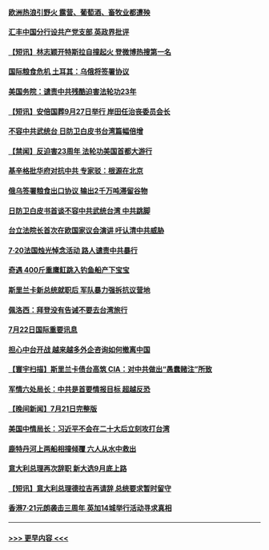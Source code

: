 #### [欧洲热浪引野火 露营、葡萄酒、畜牧业都遭殃](../pages/prog202/a103485351.md?t=07230451) 
#### [汇丰中国分行设共产党支部 英政界批评](../pages/prog202/a103485424.md?t=07230451) 
#### [【短讯】林志颖开特斯拉自撞起火 登微博热搜第一名](../pages/prog202/a103485360.md?t=07230451) 
#### [国际粮食危机 土耳其：乌俄将签署协议](../pages/prog202/a103485333.md?t=07230451) 
#### [美国务院：谴责中共残酷迫害法轮功23年](../pages/prog202/a103485327.md?t=07230451) 
#### [【短讯】安倍国葬9月27日举行 岸田任治丧委员会长](../pages/prog202/a103485323.md?t=07230451) 
#### [不容中共武统台 日防卫白皮书台湾篇幅倍增](../pages/prog202/a103485320.md?t=07230451) 
#### [【禁闻】反迫害23周年 法轮功美国首都大游行](../pages/prog202/a103485307.md?t=07230451) 
#### [基辛格批华府对抗中共 专家驳：根源在北京](../pages/prog202/a103485238.md?t=07230451) 
#### [俄乌签署粮食出口协议 输出2千万吨滞留谷物](../pages/prog202/a103485198.md?t=07230451) 
#### [日防卫白皮书首谈不容中共武统台湾 中共跳脚](../pages/prog202/a103485174.md?t=07230451) 
#### [台立法院长首次在欧国家议会演讲 吁认清中共威胁](../pages/prog202/a103485210.md?t=07230451) 
#### [7·20法国烛光悼念活动 路人谴责中共暴行](../pages/prog202/a103485043.md?t=07230451) 
#### [奇遇 400斤重鹰𫚉跳入钓鱼船产下宝宝](../pages/prog202/a103485071.md?t=07230451) 
#### [斯里兰卡新总统就职后 军队暴力强拆抗议营地](../pages/prog202/a103485066.md?t=07230451) 
#### [佩洛西：拜登没有告诫不要去台湾旅行](../pages/prog202/a103485054.md?t=07230451) 
#### [7月22日国际重要讯息](../pages/prog202/a103485031.md?t=07230451) 
#### [担心中台开战 越来越多外企咨询如何撤离中国](../pages/prog202/a103484984.md?t=07230451) 
#### [【寰宇扫描】斯里兰卡债台高筑 CIA：对中共做出“愚蠢赌注”所致](../pages/prog202/a103484881.md?t=07230451) 
#### [军情六处局长：中共是首要情报目标 超越反恐](../pages/prog202/a103484902.md?t=07230451) 
#### [【晚间新闻】7月21日完整版](../pages/prog202/a103484853.md?t=07230451) 
#### [美国中情局长：习近平不会在二十大后立刻攻打台湾](../pages/prog202/a103484828.md?t=07230451) 
#### [鹿特丹河上两船相撞倾覆 六人从水中救出](../pages/prog202/a103484709.md?t=07230451) 
#### [意大利总理再次辞职 新大选9月底上路](../pages/prog202/a103484694.md?t=07230451) 
#### [【短讯】意大利总理德拉吉再请辞 总统要求暂时留守](../pages/prog202/a103484543.md?t=07230451) 
#### [香港7·21元朗袭击三周年 英加14城举行活动寻求真相](../pages/prog202/a103484632.md?t=07230451) 

----
#### [ >>> 更早内容 <<< ](../indexes/prog202-earlier.md)
